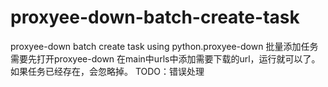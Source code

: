 # proxyee-down-batch-create-task
proxyee-down batch create task using python.proxyee-down 批量添加任务
需要先打开proxyee-down
在main中urls中添加需要下载的url，运行就可以了。如果任务已经存在，会忽略掉。
TODO：错误处理
